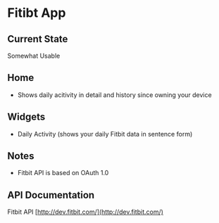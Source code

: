 Fitibt App
==========

Current State
-------------
Somewhat Usable

Home
----
* Shows daily acitivity in detail and history since owning your device

Widgets
-------

* Daily Activity (shows your daily Fitbit data in sentence form)

Notes
-------

* Fitbit API is based on OAuth 1.0

API Documentation
--------------------------

Fitbit API [http://dev.fitbit.com/](http://dev.fitbit.com/)